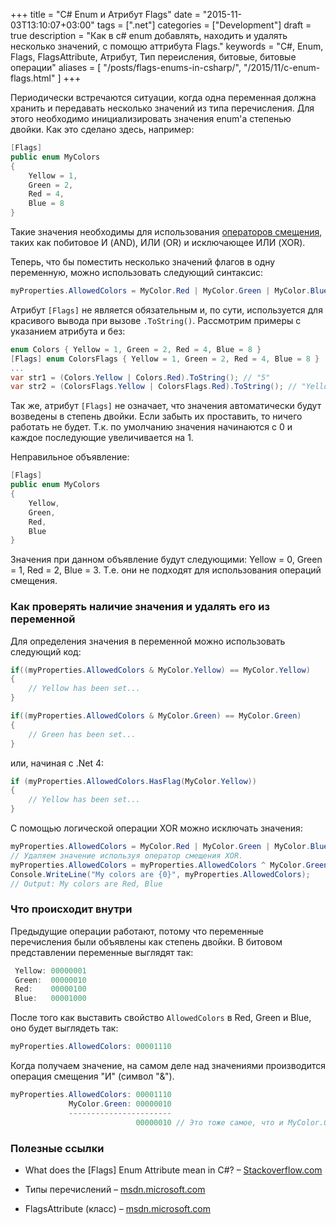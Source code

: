 +++
title = "C# Enum и Атрибут Flags"
date = "2015-11-03T13:10:07+03:00"
tags = [".net"]
categories = ["Development"]
draft = true
description = "Как в c# enum добавлять, находить и удалять несколько значений, с помощю аттрибута Flags."
keywords = "C#, Enum, Flags, FlagsAttribute, Атрибут, Тип переисления, битовые, битовые операции"
aliases = [
    "/posts/flags-enums-in-csharp/",
    "/2015/11/c-enum-flags.html"
]
+++

Периодически встречаются ситуации, когда одна переменная должна хранить и передавать несколько значений из типа перечисления. Для этого необходимо инициализировать значения enum'a степенью двойки. Как это сделано здесь, например:

``` c#
[Flags]
public enum MyColors
{
    Yellow = 1,
    Green = 2,
    Red = 4,
    Blue = 8
}
```

Такие значения необходимы для использования [операторов смещения](https://ru.wikipedia.org/wiki/%D0%91%D0%B8%D1%82%D0%BE%D0%B2%D1%8B%D0%B5_%D0%BE%D0%BF%D0%B5%D1%80%D0%B0%D1%86%D0%B8%D0%B8), таких как побитовое И (AND), ИЛИ (OR) и исключающее ИЛИ (XOR).

Теперь, что бы поместить несколько значений флагов в одну переменную, можно использовать следующий синтаксис:

``` c#
myProperties.AllowedColors = MyColor.Red | MyColor.Green | MyColor.Blue;
```

Атрибут `[Flags]` не является обязательным и, по сути, используется для красивого вывода при вызове `.ToString()`. Рассмотрим примеры с указанием атрибута и без:

``` c#
enum Colors { Yellow = 1, Green = 2, Red = 4, Blue = 8 }
[Flags] enum ColorsFlags { Yellow = 1, Green = 2, Red = 4, Blue = 8 }
...
var str1 = (Colors.Yellow | Colors.Red).ToString(); // "5"
var str2 = (ColorsFlags.Yellow | ColorsFlags.Red).ToString(); // "Yellow, Red"
```

Так же, атрибут `[Flags]` не означает, что значения автоматически будут возведены в степень двойки. Если забыть их проставить, то ничего работать не будет. Т.к. по умолчанию значения начинаются с 0 и каждое последующие увеличивается на 1.

Неправильное объявление:

``` c#
[Flags]
public enum MyColors
{
    Yellow,
    Green,
    Red,
    Blue
}
```

Значения при данном объявление будут следующими: Yellow = 0, Green = 1, Red = 2, Blue = 3. Т.е. они не подходят для использования операций смещения.

### Как проверять наличие значения и удалять его из переменной

Для определения значения в переменной можно использовать следующий код:

``` c#
if((myProperties.AllowedColors & MyColor.Yellow) == MyColor.Yellow)
{
    // Yellow has been set...
}

if((myProperties.AllowedColors & MyColor.Green) == MyColor.Green)
{
    // Green has been set...
}
```

или, начиная с .Net 4:

``` c#
if (myProperties.AllowedColors.HasFlag(MyColor.Yellow))
{
    // Yellow has been set...
}
```

С помощью логической операции XOR можно исключать значения:

``` csharp
myProperties.AllowedColors = MyColor.Red | MyColor.Green | MyColor.Blue;
// Удаляем значение используя оператор смещения XOR.
myProperties.AllowedColors = myProperties.AllowedColors ^ MyColor.Green;
Console.WriteLine("My colors are {0}", myProperties.AllowedColors);
// Output: My colors are Red, Blue
```

### Что происходит внутри

Предыдущие операции работают, потому что переменные перечисления были объявлены как степень двойки. В битовом представлении переменные выглядят так:

``` c#
 Yellow: 00000001
 Green:  00000010
 Red:    00000100
 Blue:   00001000
```

После того как выставить свойство `AllowedColors` в Red, Green и Blue, оно будет выглядеть так:

``` csharp
myProperties.AllowedColors: 00001110
```

Когда получаем значение, на самом деле над значениями производится операция смещения "И" (символ "&").

``` c#
myProperties.AllowedColors: 00001110
             MyColor.Green: 00000010
             -----------------------
                            00000010 // Это тоже самое, что и MyColor.Green!
```

### Полезные ссылки

- What does the [Flags] Enum Attribute mean in C#? – [Stackoverflow.com](http://stackoverflow.com/questions/8447/what-does-the-flags-enum-attribute-mean-in-c)


- Типы перечислений – [msdn.microsoft.com](https://msdn.microsoft.com/ru-ru/library/cc138362.aspx)
- FlagsAttribute (класс) – [msdn.microsoft.com](https://msdn.microsoft.com/ru-ru/library/system.flagsattribute(v=vs.110).aspx)
